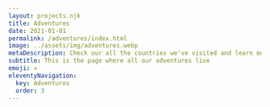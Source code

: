 ```yaml
---
layout: projects.njk
title: Adventures
date: 2021-01-01
permalink: /adventures/index.html
image: ../assets/img/adventures.webp
metaDescription: Check our all the countries we've visited and learn more about each one with our top posts and insights.
subtitle: This is the page where all our adventures live
emoji: ✈️
eleventyNavigation:
  key: Adventures
  order: 3
---
```

